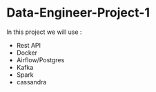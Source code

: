 # Data-Engineer-Project-1

In this project we will use : 
- Rest API
- Docker 
- Airflow/Postgres
- Kafka
- Spark
- cassandra